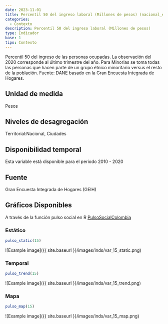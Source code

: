 ```yaml
---
date: 2023-11-01
title: Percentil 50 del ingreso laboral (Millones de pesos) (nacional_etnia)
categories:
  - Contexto
description: Percentil 50 del ingreso laboral (Millones de pesos)
type: Indicador
base: 1
tipo: Contexto
--- 
```


Percentil 50 del ingreso de las personas ocupadas. La observación del 2020 corresponde al último trimestre del año. Para Minorias se toma todas las personas que hacen parte de un grupo étnico minoritario versus el resto de la población.
Fuente: DANE basado en la Gran Encuesta Integrada de Hogares.

## Unidad de medida
Pesos

## Niveles de desagregación
Territorial:Nacional, Ciudades

## Disponibilidad temporal
Esta variable está disponible para el periodo 2010 - 2020

## Fuente
Gran Encuesta Integrada de Hogares (GEIH)

## Gráficos Disponibles

A través de la función pulso social en R [PulsoSocialColombia](https://github.com/pulsosocialcolombia/PulsoSocialColombia)

### Estático

``` R
pulso_static(15)
```

![Example image]({{ site.baseurl }}/images/inds/var_15_static.png)

### Temporal

``` R
pulso_trend(15)
```

![Example image]({{ site.baseurl }}/images/inds/var_15_trend.png)

### Mapa

``` R
pulso_map(15)
```

![Example image]({{ site.baseurl }}/images/inds/var_15_map.png)